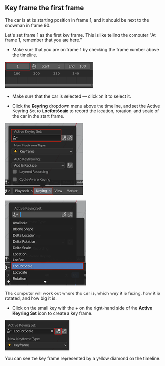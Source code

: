 ## Key frame the first frame

The car is at its starting position in frame 1, and it should be next to the snowman in frame 90.

Let's set frame 1 as the first key frame. This is like telling the computer "At frame 1, remember that you are here."

+ Make sure that you are on frame 1 by checking the frame number above the timeline.

![Frame one](images/blender-frame-1.png)

+ Make sure that the car is selected — click on it to select it.

+ Click the **Keyring** dropdown menu above the timeline, and set the Active Keyring Set to **LocRotScale** to record the location, rotation, and scale of the car in the start frame.

![Keys](images/blender-keyring.png)

![LocRotScale](images/blender-locrotscale.png)

The computer will work out where the car is, which way it is facing, how it is rotated, and how big it is.

+ Click on the small key with the + on the right-hand side of the **Active Keyring Set** icon to create a key frame.

![Small key](images/blender-key-plus.png)

You can see the key frame represented by a yellow diamond on the timeline.